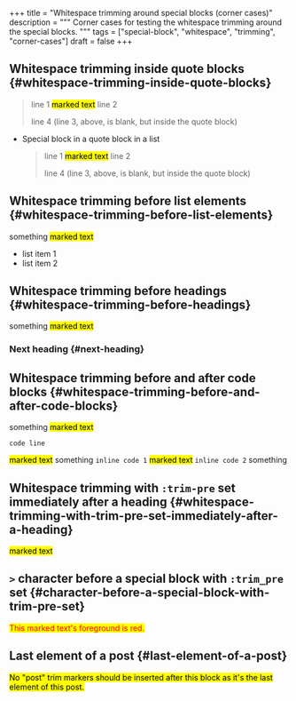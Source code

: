 +++
title = "Whitespace trimming around special blocks (corner cases)"
description = """
  Corner cases for testing the whitespace trimming around the special
  blocks.
  """
tags = ["special-block", "whitespace", "trimming", "corner-cases"]
draft = false
+++

## Whitespace trimming inside quote blocks {#whitespace-trimming-inside-quote-blocks}

> line 1
<mark>marked text</mark> line 2
>
> line 4 (line 3, above, is blank, but inside the quote block)

-   Special block in a quote block in a list

    > line 1
<mark>marked text</mark> line 2
    >
    > line 4 (line 3, above, is blank, but inside the quote block)


## Whitespace trimming before list elements {#whitespace-trimming-before-list-elements}

something
<mark>marked text</mark>
-   list item 1
-   list item 2


## Whitespace trimming before headings {#whitespace-trimming-before-headings}

something
<mark>marked text</mark>


### Next heading {#next-heading}


## Whitespace trimming before and after code blocks {#whitespace-trimming-before-and-after-code-blocks}

something
<mark>marked text</mark>
```text
code line
```
<mark>marked text</mark> something
`inline code 1`
<mark>marked text</mark>
`inline code 2`
something


## Whitespace trimming with `:trim-pre` set immediately after a heading {#whitespace-trimming-with-trim-pre-set-immediately-after-a-heading}
<mark>marked text</mark>


## `>` character before a special block with `:trim_pre` set {#character-before-a-special-block-with-trim-pre-set}

<style>
  .red {
    color: red;
  }
</style>
<mark class="red">This marked text's foreground is red.</mark>


## Last element of a post {#last-element-of-a-post}
<mark>No "post" trim markers should be inserted after this block as it's the
last element of this post.</mark>
